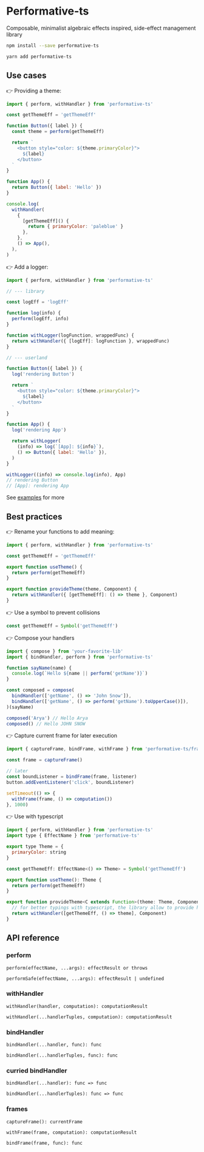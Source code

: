 # Performative-ts

Composable, minimalist algebraic effects inspired, side-effect management library

```sh
npm install --save performative-ts
```

```sh
yarn add performative-ts
```

## Use cases

👉 Providing a theme:

```js
import { perform, withHandler } from 'performative-ts'

const getThemeEff = 'getThemeEff'

function Button({ label }) {
  const theme = perform(getThemeEff)

  return `
    <button style="color: ${theme.primaryColor}">
      ${label}
    </button>
  `
}

function App() {
  return Button({ label: 'Hello' })
}

console.log(
  withHandler(
    {
      [getThemeEff]() {
        return { primaryColor: 'paleblue' }
      },
    },
    () => App(),
  ),
)
```

👉 Add a logger:

```js
import { perform, withHandler } from 'performative-ts'

// --- library

const logEff = 'logEff'

function log(info) {
  perform(logEff, info)
}

function withLogger(logFunction, wrappedFunc) {
  return withHandler({ [logEff]: logFunction }, wrappedFunc)
}

// --- userland

function Button({ label }) {
  log('rendering Button')

  return `
    <button style="color: ${theme.primaryColor}">
      ${label}
    </button>
  `
}

function App() {
  log('rendering App')

  return withLogger(
    (info) => log(`[App]: ${info}`),
    () => Button({ label: 'Hello' }),
  )
}

withLogger((info) => console.log(info), App)
// rendering Button
// [App]: rendering App
```

See [examples](https://github.com/fuunnx/performative-ts/tree/main/examples) for more

## Best practices

👉 Rename your functions to add meaning:

```js
import { perform, withHandler } from 'performative-ts'

const getThemeEff = 'getThemeEff'

export function useTheme() {
  return perform(getThemeEff)
}

export function provideTheme(theme, Component) {
  return withHandler({ [getThemeEff]: () => theme }, Component)
}
```

👉 Use a symbol to prevent collisions

```js
const getThemeEff = Symbol('getThemeEff')
```

👉 Compose your handlers

```js
import { compose } from 'your-favorite-lib'
import { bindHandler, perform } from 'performative-ts'

function sayName(name) {
  console.log(`Hello ${name || perform('getName')}`)
}

const composed = compose(
  bindHandler(['getName', () => 'John Snow']),
  bindHandler(['getName', () => perform('getName').toUpperCase()]),
)(sayName)

composed('Arya') // Hello Arya
composed() // Hello JOHN SNOW
```

👉 Capture current frame for later execution

```js
import { captureFrame, bindFrame, withFrame } from 'performative-ts/frame'

const frame = captureFrame()

// later
const boundListener = bindFrame(frame, listener)
button.addEventListener('click', boundListener)

setTimeout(() => {
  withFrame(frame, () => computation())
}, 1000)
```

👉 Use with typescript

```js
import { perform, withHandler } from 'performative-ts'
import type { EffectName } from 'performative-ts'

export type Theme = {
  primaryColor: string
}

const getThemeEff: EffectName<() => Theme> = Symbol('getThemeEff')

export function useTheme(): Theme {
  return perform(getThemeEff)
}

export function provideTheme<C extends Function>(theme: Theme, Component: C): C {
  // for better typings with typescript, the library allow to provide handlers as tuples
  return withHandler([getThemeEff, () => theme], Component)
}
```

## API reference

### perform

`perform(effectName, ...args): effectResult or throws`

`performSafe(effectName, ...args): effectResult | undefined`

### withHandler

`withHandler(handler, computation): computationResult`

`withHandler(...handlerTuples, computation): computationResult`

### bindHandler

`bindHandler(...handler, func): func`

`bindHandler(...handlerTuples, func): func`

### curried bindHandler

`bindHandler(...handler): func => func`

`bindHandler(...handlerTuples): func => func`

### frames

`captureFrame(): currentFrame`

`withFrame(frame, computation): computationResult`

`bindFrame(frame, func): func`

